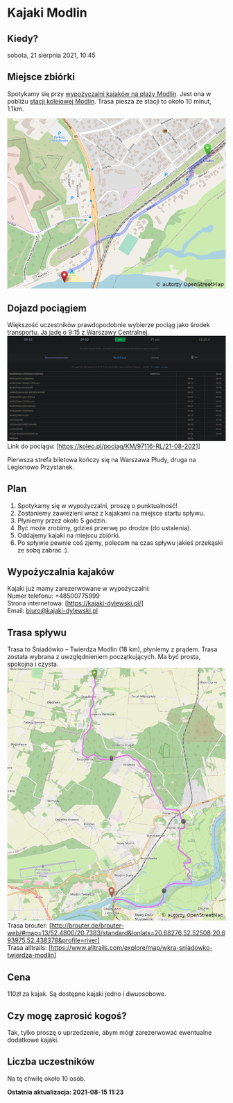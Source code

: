 # Kajaki Modlin
## Kiedy?
sobota, 21 sierpnia 2021, 10:45

## Miejsce zbiórki
Spotykamy się przy [wypożyczalni kajaków na plaży Modlin](https://www.openstreetmap.org/node/5409544744). Jest ona w pobliżu [stacji kolejowej Modlin](https://www.openstreetmap.org/node/6586706975).
Trasa piesza ze stacji to około 10 minut, 1.1km.

![trasa wypożyczalnia](mapa-zbiorka.png)

## Dojazd pociągiem
Większość uczestników prawdopodobnie wybierze pociąg jako środek transportu. Ja jadę o 9:15 z Warszawy Centralnej.
![trasa pociąg](pociag.png)
Link do pociągu: [https://koleo.pl/pociag/KM/97116-RL/21-08-2021]

Pierwsza strefa biletowa kończy się na Warszawa Płudy, druga na Legionowo Przystanek.

## Plan
1. Spotykamy się w wypożyczalni, proszę o punktualność!
2. Zostaniemy zawiezieni wraz z kajakami na miejsce startu spływu.
3. Płyniemy przez około 5 godzin.
4. Być może zrobimy, gdzieś przerwę po drodze (do ustalenia).
5. Oddajemy kajaki na miejscu zbiórki.
6. Po spływie pewnie coś zjemy, polecam na czas spływu jakieś przekąski ze sobą zabrać :).

## Wypożyczalnia kajaków
Kajaki już mamy zarezerwowane w wypożyczalni:  
Numer telefonu: +48500775999  
Strona internetowa: [https://kajaki-dylewski.pl/]  
Email: biuro@kajaki-dylewski.pl

## Trasa spływu
Trasa to Śniadówko – Twierdza Modlin (18 km), płyniemy z prądem. Trasa została wybrana z uwzględnieniem początkujących. Ma być prosta, spokojna i czysta.
![trasa spływu](trasa.png)  
Trasa brouter: [http://brouter.de/brouter-web/#map=13/52.4800/20.7383/standard&lonlats=20.68276,52.52508;20.693975,52.438378&profile=river]  
Trasa alltrails: [https://www.alltrails.com/explore/map/wkra-sniadowko-twierdza-modlin]

## Cena
110zł za kajak. Są dostępne kajaki jedno i dwuosobowe.

## Czy mogę zaprosić kogoś?
Tak, tylko proszę o uprzedzenie, abym mógł zarezerwować ewentualne dodatkowe kajaki.

## Liczba uczestników
Na tę chwilę około 10 osób.

**Ostatnia aktualizacja: 2021-08-15 11:23**
